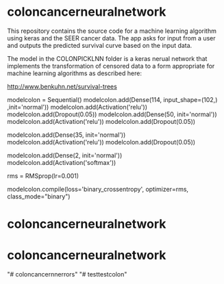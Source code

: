 coloncancerneuralnetwork
======

This repository contains the source code for a machine learning 
algorithm using keras and the SEER cancer data. 
The app asks for input from a user and outputs the predicted survival curve based on the input data.

The model in the COLONPICKLNN folder is a keras
 nerual network that implements the transformation of censored
 data to a form appropriate for machine learning algorithms as described here:

http://www.benkuhn.net/survival-trees


modelcolon = Sequential()
modelcolon.add(Dense(114, input_shape=(102,) ,init='normal'))
modelcolon.add(Activation('relu'))
modelcolon.add(Dropout(0.05))
modelcolon.add(Dense(50, init='normal'))
modelcolon.add(Activation('relu'))
modelcolon.add(Dropout(0.05))


modelcolon.add(Dense(35, init='normal'))
modelcolon.add(Activation('relu'))
modelcolon.add(Dropout(0.05))


modelcolon.add(Dense(2, init='normal'))
modelcolon.add(Activation('softmax'))



rms = RMSprop(lr=0.001)


modelcolon.compile(loss='binary_crossentropy', optimizer=rms, class_mode="binary")





# coloncancerneuralnetwork
# coloncancerneuralnetwork 
"# coloncancernnerrors" 
"# testtestcolon" 

